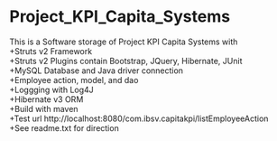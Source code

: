 # Project_KPI_Capita_Systems
This is a Software storage of Project KPI Capita Systems with<br/>
+Struts v2 Framework <br/>
+Struts v2 Plugins contain Bootstrap, JQuery, Hibernate, JUnit <br/>
+MySQL Database and Java driver connection<br/>
+Employee action, model, and dao <br/>
+Loggging with Log4J <br/>
+Hibernate v3 ORM <br/>
+Build with maven <br/>
+Test url http://localhost:8080/com.ibsv.capitakpi/listEmployeeAction <br/>
+See readme.txt for direction
